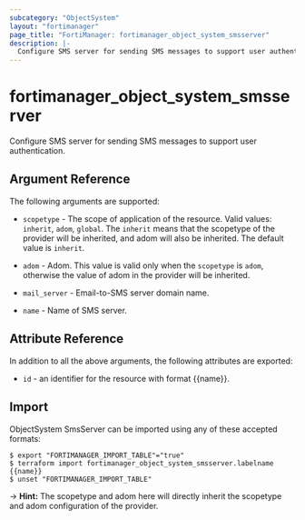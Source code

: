 ```yaml
---
subcategory: "ObjectSystem"
layout: "fortimanager"
page_title: "FortiManager: fortimanager_object_system_smsserver"
description: |-
  Configure SMS server for sending SMS messages to support user authentication.
---
```


# fortimanager_object_system_smsserver
Configure SMS server for sending SMS messages to support user authentication.

## Argument Reference


The following arguments are supported:

* `scopetype` - The scope of application of the resource. Valid values: `inherit`, `adom`, `global`. The `inherit` means that the scopetype of the provider will be inherited, and adom will also be inherited. The default value is `inherit`.
* `adom` - Adom. This value is valid only when the `scopetype` is `adom`, otherwise the value of adom in the provider will be inherited.

* `mail_server` - Email-to-SMS server domain name.
* `name` - Name of SMS server.


## Attribute Reference

In addition to all the above arguments, the following attributes are exported:
* `id` - an identifier for the resource with format {{name}}.

## Import

ObjectSystem SmsServer can be imported using any of these accepted formats:
```
$ export "FORTIMANAGER_IMPORT_TABLE"="true"
$ terraform import fortimanager_object_system_smsserver.labelname {{name}}
$ unset "FORTIMANAGER_IMPORT_TABLE"
```
-> **Hint:** The scopetype and adom here will directly inherit the scopetype and adom configuration of the provider.
